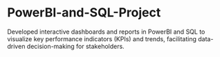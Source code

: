 # PowerBI-and-SQL-Project
 Developed interactive dashboards and reports in PowerBI and SQL to visualize key performance indicators (KPIs) and trends, facilitating data-driven decision-making for stakeholders.
